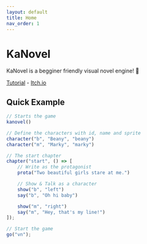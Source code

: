 ```yaml
---
layout: default
title: Home
nav_order: 1
---
```


# KaNovel

KaNovel is a begginer friendly visual novel engine! 🦋

[Tutorial](/concepts) - [Itch.io](https://lajbel.itch.io/kanovel)

## Quick Example

```javascript
// Starts the game
kanovel()

// Define the characters with id, name and sprite
character("b", "Beany", "beany")
character("m", "Marky", "marky")

// The start chapter
chapter("start", () => [
    // Write as the protagonist
    prota("Two beautiful girls stare at me.")

    // Show & Talk as a character
    show("b", "left")
    say("b", "Oh hi baby")

    show("m", "right")
    say("m", "Hey, that's my line!")
]);

// Start the game
go("vn");
```
